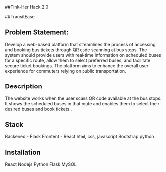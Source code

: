 ##Tink-Her Hack 2.0

##TransitEase

## Problem Statement:

Develop a web-based platform that streamlines the process of accessing and booking bus tickets through QR code scanning at bus stops. The system should provide users with real-time information on scheduled buses for a specific route, allow them to select preferred buses, and facilitate secure ticket bookings. The platform aims to enhance the overall user experience for commuters relying on public transportation.


## Description

The website works when the user scans QR code available at the bus stops. It shows the scheduled buses in that route and enables them to select their desired buses and book tickets .

## Stack
Backened - Flask
Frontent - React
html, css, javascript
Bootstrap
python

## Installation


React
Nodejs
Python
Flask
MySQL

